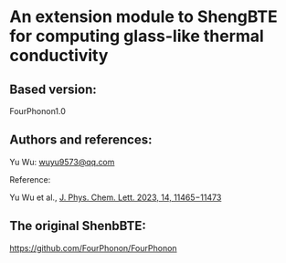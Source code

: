 # An extension module to ShengBTE for computing glass-like thermal conductivity

## Based version:

FourPhonon1.0

## Authors and references:

Yu Wu: wuyu9573@qq.com

Reference:

Yu Wu et al.,  [J. Phys. Chem. Lett. 2023, 14, 11465−11473](https://doi.org/10.1021/acs.jpclett.3c02940)

## The original ShenbBTE:

https://github.com/FourPhonon/FourPhonon

